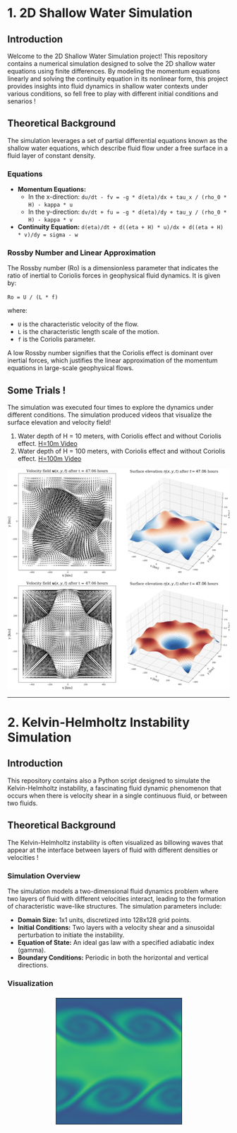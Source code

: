 # 1. 2D Shallow Water Simulation

## Introduction
Welcome to the 2D Shallow Water Simulation project! This repository contains a numerical simulation designed to solve the 2D shallow water equations using finite differences. By modeling the momentum equations linearly and solving the continuity equation in its nonlinear form, this project provides insights into fluid dynamics in shallow water contexts under various conditions, so fell free to play with different initial conditions and senarios ! 

## Theoretical Background
The simulation leverages a set of partial differential equations known as the shallow water equations, which describe fluid flow under a free surface in a fluid layer of constant density.

### Equations
- **Momentum Equations:**
  - In the x-direction: `du/dt - fv = -g * d(eta)/dx + tau_x / (rho_0 * H) - kappa * u`
  - In the y-direction: `dv/dt + fu = -g * d(eta)/dy + tau_y / (rho_0 * H) - kappa * v`
- **Continuity Equation:** `d(eta)/dt + d((eta + H) * u)/dx + d((eta + H) * v)/dy = sigma - w`

### Rossby Number and Linear Approximation
The Rossby number (Ro) is a dimensionless parameter that indicates the ratio of inertial to Coriolis forces in geophysical fluid dynamics. It is given by:

`Ro = U / (L * f)`

where:
- `U` is the characteristic velocity of the flow.
- `L` is the characteristic length scale of the motion.
- `f` is the Coriolis parameter.

A low Rossby number signifies that the Coriolis effect is dominant over inertial forces, which justifies the linear approximation of the momentum equations in large-scale geophysical flows.

## Some Trials !
The simulation was executed four times to explore the dynamics under different conditions. The simulation produced videos that visualize the surface elevation and velocity field! 
1. Water depth of H = 10 meters, with Coriolis effect and without Coriolis effect. [H=10m Video](https://drive.google.com/file/d/1YR8FDIVf6ByGHbSNfJscaeu65GOWXCBM/view?usp=sharing)
2. Water depth of H = 100 meters, with Coriolis effect and without Coriolis effect. [H=100m Video](https://drive.google.com/file/d/11jBBr4mWOuBRx3ttGlIut1jJO2pvndly/view?usp=sharing)

<p align="center">
  <a href="https://drive.google.com/file/d/1YR8FDIVf6ByGHbSNfJscaeu65GOWXCBM/view?usp=sharing" target="_blank">
    <img src="https://github.com/costpetrides/Fluid-Dynamics/blob/main/Figures/H10.png" width="600" alt="Shallow Water  Simulation Results for H=10m">
  </a>
</p>

---

# 2. Kelvin-Helmholtz Instability Simulation

## Introduction
This repository contains also a Python script designed to simulate the Kelvin-Helmholtz instability, a fascinating fluid dynamic phenomenon that occurs when there is velocity shear in a single continuous fluid, or between two fluids.

## Theoretical Background
The Kelvin-Helmholtz instability is often visualized as billowing waves that appear at the interface between layers of fluid with different densities or velocities ! 

### Simulation Overview
The simulation models a two-dimensional fluid dynamics problem where two layers of fluid with different velocities interact, leading to the formation of characteristic wave-like structures. The simulation parameters include:

- **Domain Size:** 1x1 units, discretized into 128x128 grid points.
- **Initial Conditions:** Two layers with a velocity shear and a sinusoidal perturbation to initiate the instability.
- **Equation of State:** An ideal gas law with a specified adiabatic index (gamma).
- **Boundary Conditions:** Periodic in both the horizontal and vertical directions.

### Visualization
<p align="center">
  <img src="https://github.com/costpetrides/Fluid-Dynamics/blob/main/Figures/KHI.png" width="300" alt="Shallow Water  Simulation Results for H=10m">
</p>
